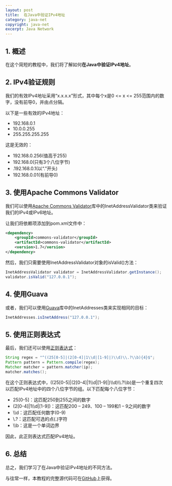 ```yaml
---
layout: post
title:  在Java中验证IPv4地址
category: java-net
copyright: java-net
excerpt: Java Network
---
```


## 1. 概述

在这个简短的教程中，我们将了解如何**在Java中验证IPv4地址**。

## 2. IPv4验证规则

我们的有效IPv4地址采用“x.x.x.x”形式，其中每个x是0 <= x <= 255范围内的数字，没有前导0，并由点分隔。

以下是一些有效的IPv4地址：

-   192.168.0.1
-   10.0.0.255
-   255.255.255.255

这是无效的：

-   192.168.0.256(值高于255)
-   192.168.0(只有3个八位字节)
-   .192.168.0.1(以“.”开头)
-   192.168.0.01(有前导0)

## 3. 使用Apache Commons Validator

我们可以使用[Apache Commons Validator](https://mvnrepository.com/artifact/commons-validator/commons-validator)库中的InetAddressValidator类来验证我们的IPv4或IPv6地址。

让我们将依赖项添加到pom.xml文件中：

```xml
<dependency>
    <groupId>commons-validator</groupId>
    <artifactId>commons-validator</artifactId>
    <version>1.7</version>
</dependency>
```

然后，我们只需要使用InetAddressValidator对象的isValid()方法：

```java
InetAddressValidator validator = InetAddressValidator.getInstance();
validator.isValid("127.0.0.1");
```

## 4. 使用Guava

或者，我们可以使用[Guava](https://www.baeldung.com/guava-guide)库中的InetAddresses类来实现相同的目标：

```java
InetAddresses.isInetAddress("127.0.0.1");
```

## 5. 使用正则表达式

最后，我们还可以使用[正则表达式](https://www.baeldung.com/regular-expressions-java)：

```java
String regex = "^((25[0-5]|(2[0-4]|1\\d|[1-9]|)\\d)\\.?\\b){4}$";
Pattern pattern = Pattern.compile(regex);
Matcher matcher = pattern.matcher(ip);
matcher.matches();
```

在这个正则表达式中，((25\[0-5]|(2\[0-4]|1\\\d|\[1-9]|)\\\d)\\\\.?\\\b)是一个重复四次以匹配IPv4地址中的四个八位字节的组。以下匹配每个八位字节：

-   25\[0-5]：这匹配250到255之间的数字
-   (2\[0-4]|1\\\d|\[1-9])：这匹配200 – 249、100 – 199和1 – 9之间的数字
-   \\\d：这匹配任何数字(0-9)
-   \\\.?：这匹配可选的点(.)字符
-   \\\b：这是一个单词边界

因此，此正则表达式匹配IPv4地址。

## 6. 总结

总之，我们学习了在Java中验证IPv4地址的不同方法。

与往常一样，本教程的完整源代码可在[GitHub](https://github.com/tuyucheng7/taketoday-tutorial4j/tree/master/java-core-modules/java-networking-4)上获得。
